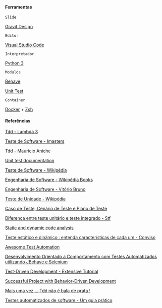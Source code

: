 
#### Ferramentas

	Slide

[Gravit Design](https://www.designer.io)


	Editor

[Visual Studio Code](https://code.visualstudio.com)


	Interpretador

[Python 3](https://www.python.org/download/releases/3.0/)


	Modulos

[Behave](http://pythonhosted.org/behave/)

[Unit Test](https://docs.python.org/3.7/library/unittest.html)

	Container

[Docker](https://www.docker.com) + [Zsh](http://ohmyz.sh)


#### Referências

[Tdd - Lambda 3](https://www.lambda3.com.br/2017/03/podcast-36-tdd/)

[Teste de Software - Imasters](https://imasters.com.br/artigo/9572/software/teste-de-software/?trace=1519021197&source=single)

[Tdd - Mauricio Aniche](http://www.mauricioaniche.com/tdd/)

[Unit test documentation](https://docs.python.org/3/library/unittest.html#unittest.TestCase.debug)

[Teste de Software - Wikipédia](https://pt.wikipedia.org/wiki/Teste_de_software)

[Engenharia de Software - Wikipédia Books](https://pt.wikibooks.org/wiki/Engenharia_de_Software)

[Engenharia de Software - Vitório Bruno](https://jalvesnicacio.files.wordpress.com/2010/03/engenharia-de-software.pdf)

[Teste de Unidade - Wikipédia](https://pt.wikipedia.org/wiki/Teste_de_unidade)

[Caso de Teste, Cenário de Teste e Plano de Teste](http://analistadetestes.blogspot.com.br/2013/05/caso-de-teste-cenario-de-teste-e-plano.html)

[Diferença entre teste unitário e teste integrado - Stf](https://pt.stackoverflow.com/questions/115146/qual-a-diferença-entre-teste-unitário-e-teste-integrado)

[Static and dynamic code analysis](https://stackoverflow.com/questions/12884623/static-and-dynamic-code-analysis)

[Teste estático e dinâmico : entenda características de cada um - Conviso](http://blog.conviso.com.br/teste-estatico-e-dinamico-entenda-diferencas/)

[Awesome Test Automation](https://github.com/atinfo/awesome-test-automation)

[Desenvolvimento Orientado a Comportamento com Testes Automatizados utilizando JBehave e Selenium](http://www.fpftech.com/wp-content/uploads/2015/06/2013_desenvolvimento_orientado_a_comportamento_com_testes.pdf)

[Test-Driven Development - Extensive Tutorial](https://github.com/grzesiek-galezowski/tdd-ebook)

[Successful Project with Behavior-Driven Development](http://www.belatrixsf.com/whitepapers/whitepapers-successful-project-with-behavior-driven-development/)

[Mais uma vez … Tdd não é bala de prata !](http://blog.caelum.com.br/mais-uma-vez-tdd-nao-e-bala-de-prata/)

[Testes automatizados de software - Um guia prático](https://www.casadocodigo.com.br/pages/sumario-testes-de-software)

